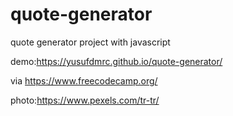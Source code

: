 # quote-generator 

quote generator project with javascript


demo:https://yusufdmrc.github.io/quote-generator/

via https://www.freecodecamp.org/

photo:https://www.pexels.com/tr-tr/


